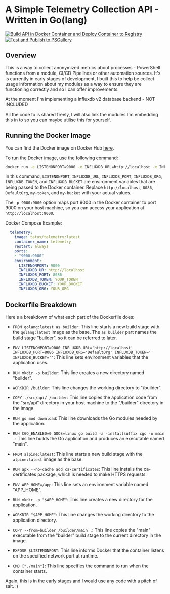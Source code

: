 # A Simple Telemetry Collection API - Written in Go(lang)

[![Build API in Docker Container and Deploy Container to Registry](https://github.com/ntatschner/Tatux.Telemetry/actions/workflows/api_build_and_deploy.yml/badge.svg)](https://github.com/ntatschner/Tatux.Telemetry/actions/workflows/api_build_and_deploy.yml)
[![Test and Publish to PSGallery](https://github.com/ntatschner/Tatux.Telemetry/actions/workflows/Publish_Telemetry_Module.yml/badge.svg)](https://github.com/ntatschner/Tatux.Telemetry/actions/workflows/Publish_Telemetry_Module.yml)

## Overview
This is a way to collect anonymized metrics about processes - PowerShell functions from a module, CI/CD Pipelines or other automation sources. 
It's is currently in early stages of development, I built this to help be collect usage information about my modules as a way to ensure they are functioning correctly and so I can offer improvements.

At the moment I'm implementing a influxdb v2 database backend - NOT INCLUDED

All the code to is shared freely, I will also link the modules I'm embedding this in to so you can maybe utilise this for yourself. 

## Running the Docker Image

You can find the Docker image on Docker Hub [here](https://hub.docker.com/r/tatux/telemetry).

To run the Docker image, use the following command:

```bash
docker run -e LISTENONPORT=9000 -e INFLUXDB_URL=http://localhost -e INFLUXDB_PORT=8086 -e INFLUXDB_ORG=DefaultOrg -e INFLUXDB_TOKEN=my-token -e INFLUXDB_BUCKET=my-bucket -p 9000:9000 tatux/telemetry:latest
```

In this command, `LISTENONPORT`, `INFLUXDB_URL`, `INFLUXDB_PORT`, `INFLUXDB_ORG`, `INFLUXDB_TOKEN`, and `INFLUXDB_BUCKET` are environment variables that are being passed to the Docker container. Replace `http://localhost`, `8086`, `DefaultOrg`, `my-token`, and `my-bucket` with your actual values.

The `-p 9000:9000` option maps port 9000 in the Docker container to port 9000 on your host machine, so you can access your application at `http://localhost:9000`.

Docker Compose Example:
```yaml
  telemetry:
    image: tatux/telemetry:latest
    container_name: telemetry
    restart: always
    ports:
    - "9000:9000"
    environment:
      LISTENONPORT: 9000
      INFLUXDB_UR: http://localhost
      INFLUXDB_PORT: 8086
      INFLUXDB_TOKEN: YOUR_TOKEN
      INFLUXDB_BUCKET: YOUR_BUCKET
      INFLUXDB_ORG: YOUR_ORG
```
## Dockerfile Breakdown

Here's a breakdown of what each part of the Dockerfile does:

- `FROM golang:latest as builder`: This line starts a new build stage with the `golang:latest` image as the base. The `as builder` part names the build stage "builder", so it can be referred to later.

- `ENV LISTENONPORT=9000 INFLUXDB_URL='http://localhost' INFLUXDB_PORT=8086 INFLUXDB_ORG='DefaultOrg' INFLUXDB_TOKEN='' INFLUXDB_BUCKET=''`: This line sets environment variables that the application uses.

- `RUN mkdir -p builder`: This line creates a new directory named "builder".

- `WORKDIR /builder`: This line changes the working directory to "/builder".

- `COPY ./src/api/ /builder`: This line copies the application code from the "src/api" directory in your host machine to the "/builder" directory in the image.

- `RUN go mod download`: This line downloads the Go modules needed by the application.

- `RUN CGO_ENABLED=0 GOOS=linux go build -a -installsuffix cgo -o main .`: This line builds the Go application and produces an executable named "main".

- `FROM alpine:latest`: This line starts a new build stage with the `alpine:latest` image as the base.

- `RUN apk --no-cache add ca-certificates`: This line installs the ca-certificates package, which is needed to make HTTPS requests.

- `ENV APP_HOME=/app`: This line sets an environment variable named "APP_HOME".

- `RUN mkdir -p "$APP_HOME"`: This line creates a new directory for the application.

- `WORKDIR "$APP_HOME"`: This line changes the working directory to the application directory.

- `COPY --from=builder /builder/main .`: This line copies the "main" executable from the "builder" build stage to the current directory in the image.

- `EXPOSE $LISTENONPORT`: This line informs Docker that the container listens on the specified network port at runtime.

- `CMD ["./main"]`: This line specifies the command to run when the container starts.

Again, this is in the early stages and I would use any code with a pitch of salt. :)